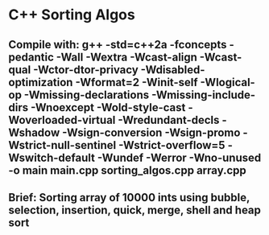 # C++ Sorting Algos
## Compile with:  g++ -std=c++2a -fconcepts -pedantic -Wall -Wextra -Wcast-align -Wcast-qual -Wctor-dtor-privacy -Wdisabled-optimization -Wformat=2 -Winit-self -Wlogical-op -Wmissing-declarations -Wmissing-include-dirs -Wnoexcept -Wold-style-cast -Woverloaded-virtual -Wredundant-decls -Wshadow -Wsign-conversion -Wsign-promo -Wstrict-null-sentinel -Wstrict-overflow=5 -Wswitch-default -Wundef -Werror -Wno-unused -o main main.cpp sorting_algos.cpp array.cpp
## Brief: Sorting array of 10000 ints using bubble, selection, insertion, quick, merge, shell and heap sort